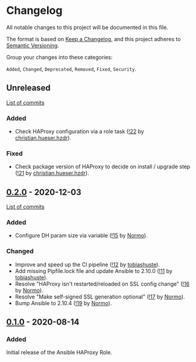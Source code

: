 <!--
SPDX-FileCopyrightText: 2020 Helmholtz Centre for Environmental Research (UFZ)
SPDX-FileCopyrightText: 2020 Helmholtz-Zentrum Dresden-Rossendorf (HZDR)

SPDX-License-Identifier: Apache-2.0
-->

# Changelog

All notable changes to this project will be documented in this file.

The format is based on [Keep a Changelog](https://keepachangelog.com/en/1.0.0/),
and this project adheres to [Semantic Versioning](https://semver.org/spec/v2.0.0.html).

Group your changes into these categories:

`Added`, `Changed`, `Deprecated`, `Removed`, `Fixed`, `Security`.

## Unreleased

[List of commits](https://gitlab.com/hifis/ansible/gitlab-role/-/compare/v0.2.0...master)

### Added
- Check HAProxy configuration via a role task
  ([!22](https://gitlab.com/hifis/ansible/haproxy-role/-/merge_requests/22)
  by [christian.hueser.hzdr](https://gitlab.com/christian.hueser.hzdr)).

### Fixed
- Check package version of HAProxy to decide on install / upgrade step
  ([!21](https://gitlab.com/hifis/ansible/haproxy-role/-/merge_requests/21)
  by [christian.hueser.hzdr](https://gitlab.com/christian.hueser.hzdr)).

## [0.2.0](https://gitlab.com/hifis/ansible/haproxy-role/-/releases/v0.2.0) - 2020-12-03

[List of commits](https://gitlab.com/hifis/ansible/gitlab-role/-/compare/v0.1.0...v0.2.0)

### Added
- Configure DH param size via variable
  ([!15](https://gitlab.com/hifis/ansible/haproxy-role/-/merge_requests/15)
  by [Normo](https://gitlab.com/Normo)).

### Changed
- Improve and speed up the CI pipeline
  ([!12](https://gitlab.com/hifis/ansible/haproxy-role/-/merge_requests/12)
  by [tobiashuste](https://gitlab.com/tobiashuste)).
- Add missing Pipfile.lock file and update Ansible to 2.10.0
  ([!11](https://gitlab.com/hifis/ansible/haproxy-role/-/merge_requests/11)
  by [tobiashuste](https://gitlab.com/tobiashuste)).
- Resolve "HAProxy isn't restarted/reloaded on SSL config change"
  ([!16](https://gitlab.com/hifis/ansible/haproxy-role/-/merge_requests/16)
  by [Normo](https://gitlab.com/Normo)).
- Resolve "Make self-signed SSL generation optional"
  ([!17](https://gitlab.com/hifis/ansible/haproxy-role/-/merge_requests/17)
  by [Normo](https://gitlab.com/Normo)).
- Bump Ansible to 2.10.4
  ([!19](https://gitlab.com/hifis/ansible/haproxy-role/-/merge_requests/19)
  by [Normo](https://gitlab.com/Normo)).

## [0.1.0](https://gitlab.com/hifis/ansible/haproxy-role/-/releases/v0.1.0) - 2020-08-14

### Added
Initial release of the Ansible HAProxy Role.
